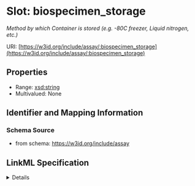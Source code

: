 # Slot: biospecimen_storage
_Method by which Container is stored (e.g. -80C freezer, Liquid nitrogen, etc.)_


URI: [https://w3id.org/include/assay/:biospecimen_storage](https://w3id.org/include/assay/:biospecimen_storage)



<!-- no inheritance hierarchy -->




## Properties

* Range: [xsd:string](xsd:string)
* Multivalued: None







## Identifier and Mapping Information







### Schema Source


* from schema: https://w3id.org/include/assay




## LinkML Specification

<details>
```yaml
name: biospecimen_storage
definition_uri: include:biospecimen_storage
description: Method by which Container is stored (e.g. -80C freezer, Liquid nitrogen,
  etc.)
title: Biospecimen Storage
from_schema: https://w3id.org/include/assay
rank: 1000
alias: biospecimen_storage
domain_of:
- Biospecimen
range: string

```
</details>
